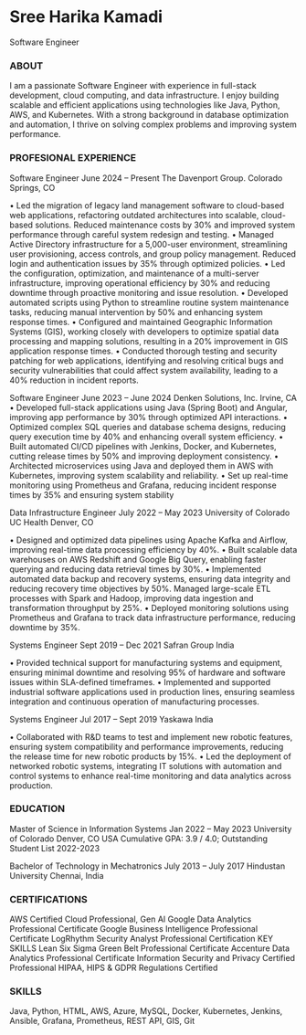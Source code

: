 # Sree Harika Kamadi
Software Engineer

### ABOUT
I am a passionate Software Engineer with experience in full-stack development, cloud computing, and data infrastructure. I enjoy building scalable and efficient applications using technologies like Java, Python, AWS, and Kubernetes. With a strong background in database optimization and automation, I thrive on solving complex problems and improving system performance.

### PROFESIONAL EXPERIENCE

Software Engineer                                                June 2024 – Present
The Davenport Group.                                            Colorado Springs, CO

• Led the migration of legacy land management software to cloud-based web applications, refactoring outdated architectures into scalable,
cloud-based solutions. Reduced maintenance costs by 30% and improved system performance through careful system redesign and
testing.
• Managed Active Directory infrastructure for a 5,000-user environment, streamlining user provisioning, access controls, and group policy
management. Reduced login and authentication issues by 35% through optimized policies.
• Led the configuration, optimization, and maintenance of a multi-server infrastructure, improving operational efficiency by 30% and
reducing downtime through proactive monitoring and issue resolution.
• Developed automated scripts using Python to streamline routine system maintenance tasks, reducing manual intervention by 50% and
enhancing system response times.
• Configured and maintained Geographic Information Systems (GIS), working closely with developers to optimize spatial data processing
and mapping solutions, resulting in a 20% improvement in GIS application response times.
• Conducted thorough testing and security patching for web applications, identifying and resolving critical bugs and security
vulnerabilities that could affect system availability, leading to a 40% reduction in incident reports.

Software Engineer                                              June 2023 – June 2024
Denken Solutions, Inc.                                                    Irvine, CA
• Developed full-stack applications using Java (Spring Boot) and Angular, improving app performance by 30% through optimized API
interactions.
• Optimized complex SQL queries and database schema designs, reducing query execution time by 40% and enhancing overall system
efficiency.
• Built automated CI/CD pipelines with Jenkins, Docker, and Kubernetes, cutting release times by 50% and improving deployment
consistency.
• Architected microservices using Java and deployed them in AWS with Kubernetes, improving system scalability and reliability.
• Set up real-time monitoring using Prometheus and Grafana, reducing incident response times by 35% and ensuring system stability

Data Infrastructure Engineer                                    July 2022 – May 2023
University of Colorado                                          UC Health Denver, CO

• Designed and optimized data pipelines using Apache Kafka and Airflow, improving real-time data processing efficiency by 40%.
• Built scalable data warehouses on AWS Redshift and Google Big Query, enabling faster querying and reducing data retrieval times by
30%.
• Implemented automated data backup and recovery systems, ensuring data integrity and reducing recovery time objectives by 50%.
Managed large-scale ETL processes with Spark and Hadoop, improving data ingestion and transformation throughput by 25%.
• Deployed monitoring solutions using Prometheus and Grafana to track data infrastructure performance, reducing downtime by 35%.

Systems Engineer                                                Sept 2019 – Dec 2021
Safran Group                                                                   India

• Provided technical support for manufacturing systems and equipment, ensuring minimal downtime and resolving 95% of hardware and
software issues within SLA-defined timeframes.
• Implemented and supported industrial software applications used in production lines, ensuring seamless integration and continuous
operation of manufacturing processes.

Systems Engineer                                                Jul 2017 – Sept 2019
Yaskawa                                                                        India

• Collaborated with R&D teams to test and implement new robotic features, ensuring system compatibility and performance
improvements, reducing the release time for new robotic products by 15%.
• Led the deployment of networked robotic systems, integrating IT solutions with automation and control systems to enhance real-time
monitoring and data analytics across production.

### EDUCATION
Master of Science in Information Systems                         Jan 2022 – May 2023
University of Colorado                                                Denver, CO USA
Cumulative GPA: 3.9 / 4.0; Outstanding Student List 2022-2023

Bachelor of Technology in Mechatronics                         July 2013 – July 2017
Hindustan University                                                  Chennai, India

### CERTIFICATIONS
AWS Certified Cloud Professional, Gen AI Google Data Analytics Professional Certificate Google Business Intelligence Professional Certificate LogRhythm Security Analyst Professional Certification KEY SKILLS
Lean Six Sigma Green Belt Professional Certificate
Accenture Data Analytics Professional Certificate
Information Security and Privacy Certified Professional
HIPAA, HIPS & GDPR Regulations Certified

### SKILLS
Java, Python, HTML, AWS, Azure, MySQL, Docker, Kubernetes, Jenkins, Ansible, Grafana, Prometheus, REST API, GIS, Git
